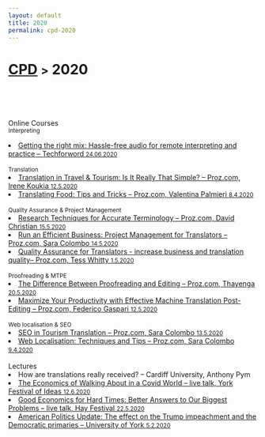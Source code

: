 ```yaml
---
layout: default
title: 2020
permalink: cpd-2020
---
```

<h1 class="page-title"><a href="https://zahra-claire-bahrani-peacock.github.io/cpd">CPD</a> <small>></small> 2020</h1><br>
<br>
<br>

Online Courses  
<small>Interpreting</small>
<li><a href="https://techforword.com/p/getting-the-right-mix" target="_blank">Getting the right mix: Hassle-free audio for remote interpreting and practice – Techforword <small>24.06.2020</small></a></li>  
<br>
<small>Translation</small>
<li><a href="https://videos.proz.com/videos/translation-in-travel-tourism-is-it-really-that-simple-450" target="_blank">Translation in Travel & Tourism: Is It Really That Simple? – Proz.com, Irene Koukia <small>12.5.2020</small></a></li>  

<li><a href="https://videos.proz.com/videos/translating-food-tips-and-tricks-743" target="_blank">Translating Food: Tips and Tricks – Proz.com, Valentina Palmieri <small>8.4.2020</small></a></li>  
<br>
<small>Quality Assurance & Project Management</small>
<li><a href="https://videos.proz.com/videos/research-techniques-for-accurate-terminology-1301" target="_blank">Research Techniques for Accurate Terminology – Proz.com, David Christian <small>15.5.2020</small></a></li>  

<li><a href="https://videos.proz.com/videos/run-an-efficient-business-project-management-for-translators-97" target="_blank">Run an Efficient Business: Project Management for Translators – Proz.com, Sara Colombo <small>14.5.2020</small></a></li>  

<li><a href="www.marketingtipsfortranslators.com.
https://videos.proz.com/videos/quality-assurance-for-translators-increase-business-and-translation-quality-1962" target="_blank">Quality Assurance for Translators - increase business and translation quality– Proz.com, Tess Whitty <small>1.5.2020</small></a></li>  
<br>
<small>Proofreading & MTPE</small>
<li><a href="https://videos.proz.com/videos/the-difference-between-proofreading-and-editing-4" target="_blank">The Difference Between Proofreading and Editing – Proz.com, Thayenga <small>20.5.2020</small></a></li>  

<li><a href="https://videos.proz.com/videos/maximize-your-productivity-with-effective-machine-translation-post-editing-477" target="_blank">Maximize Your Productivity with Effective Machine Translation Post-Editing – Proz.com, Federico Gaspari <small>12.5.2020</small></a></li>  
<br>
<small>Web localisation & SEO</small>
<li><a href="https://videos.proz.com/videos/seo-in-tourism-translation-186" target="_blank">SEO in Tourism Translation – Proz.com, Sara Colombo <small>13.5.2020</small></a></li>  

<li><a href="https://videos.proz.com/videos/web-localisation-techniques-and-tips-440" target="_blank">Web Localisation: Techniques and Tips – Proz.com, Sara Colombo <small>9.4.2020</small></a></li>  
<br>
Lectures
<li>How are translations really received? – Cardiff University, Anthony Pym</li>

<li><a href="http://yorkfestivalofideas.com/2020-online/calendar/walking-about/" target="_blank">The Economics of Walking About in a Covid World – live talk, York Festival of Ideas <small>12.6.2020</small></a></li>  
  
<li><a href="https://www.hayfestival.com/p-16752-esther-duflo-chaired-by-evan-davis.aspx" target="_blank">Good Economics for Hard Times: Better Answers to Our Biggest Problems – live talk, Hay Festival <small>22.5.2020</small></a></li>  
  
<li><a href="https://www.york.ac.uk/news-and-events/events/public-lectures/spring-2020/american-update/" target="_blank">American Politics Update: The effect on the Trump impeachment and the Democratic primaries – University of York <small>5.2.2020</small></a></li> 